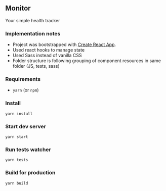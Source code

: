 ## Monitor
Your simple health tracker

### Implementation notes
- Project was bootstrapped with [Create React App](https://github.com/facebook/create-react-app).
- Used react hooks to manage state
- Used Sass instead of vanilla CSS
- Folder structure is following grouping of component resources in same folder (JS, tests, sass)

### Requirements
- `yarn` (or `npm`)

### Install
```
yarn install
```

### Start dev server
```
yarn start
```

### Run tests watcher
```
yarn tests
```

### Build for production
```
yarn build
```
